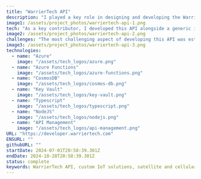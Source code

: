 ```yaml
---
title: "WarrierTech API"
description: "I played a key role in designing and developing the WarrierTech API, which provides a robust suite of APIs for seamless integration of WarrierTech and third-party IoT devices across diverse platforms. Covering WarrierTech's satellite and cellular solutions, these APIs support applications in telematics, environmental monitoring, industrial management, and more. They allow for easy retrieval of device data, configuration updates, and control over actuators, as well as access to a wide array of digital and analog sensors. Secure cloud storage enables developers to reliably access device information and data through these APIs."
image1: /assets/project_photos/warriertech-api-1.png
tech: "As a key contributor, I developed this API alongside a generic interface for consuming it. Using Azure Functions, Azure API Gateway, and CosmosDB, this API delivers a secure, structured way for customers to seamlessly access their sensor data."
image2: /assets/project_photos/warriertech-api-2.png
challenges: "The most challenging aspect of developing this API was establishing a flexible data format to handle the unique sensors on each IoT device. To achieve both adaptability and structure, we implemented a flexible JSON format and selected CosmosDB for its scalability and suitability for diverse data structures."
image3: /assets/project_photos/warriertech-api-3.png
technologies:
  - name: "Azure"
    image: "/assets/tech_logos/azure.png"
  - name: "Azure Functions"
    image: "/assets/tech_logos/azure-functions.png"
  - name: "CosmosDB"
    image: "/assets/tech_logos/cosmos-db.png"
  - name: "Key Vault"
    image: "/assets/tech_logos/key-vault.png"
  - name: "Typescript"
    image: "/assets/tech_logos/typescript.png"
  - name: "NodeJS"
    image: "/assets/tech_logos/nodejs.png"
  - name: "API Management"
    image: "/assets/tech_logos/api-management.png"
URL: "https://developer.warriertech.com"
ENSURL: ""
githubURL: ""
startDate: 2024-07-01T20:58:39.301Z
endDate: 2024-10-28T20:58:39.301Z
status: complete
keywords: WarrierTech API, custom IoT solutions, satellite and cellular IoT, IoT data integration, environmental monitoring IoT, telematics API, industrial IoT API, Azure Functions, CosmosDB, secure IoT data, flexible JSON API, third-party IoT integration, digital and analog sensor API, device management IoT, cloud IoT storage, Devin Davis
---
```

